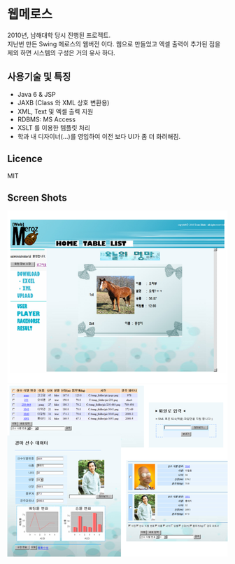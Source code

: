 # 웹메로스
2010년, 남해대학 당시 진행된 프로젝트.  
지난번 만든 Swing 메로스의 웹버전 이다.
웹으로 만들었고 엑셀 출력이 추가된 점을 제외 하면 시스템의 구성은 거의 유사 하다.  

## 사용기술 및 특징
* Java 6 & JSP
* JAXB (Class 와 XML 상호 변환용)
* XML, Text 및 엑셀 출력 지원
* RDBMS: MS Access
* XSLT 를 이용한 템플릿 처리
* 학과 내 디자이너(...)를 영입하여 이전 보다 UI가 좀 더 화려해짐.

## Licence
MIT

## Screen Shots
![](https://github.com/thesoncriel/java.web.meros/blob/master/screenshots/001.png)
![](https://github.com/thesoncriel/java.web.meros/blob/master/screenshots/002.png)

